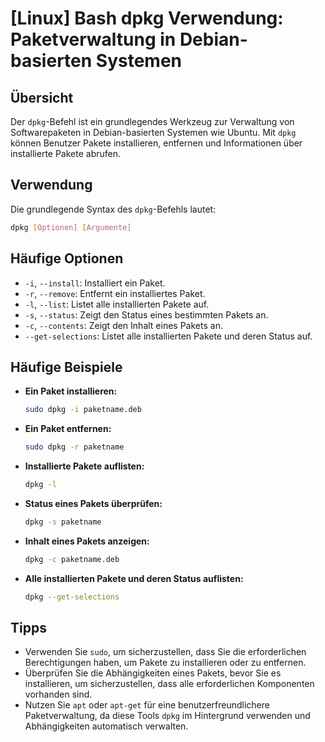 # [Linux] Bash dpkg Verwendung: Paketverwaltung in Debian-basierten Systemen

## Übersicht
Der `dpkg`-Befehl ist ein grundlegendes Werkzeug zur Verwaltung von Softwarepaketen in Debian-basierten Systemen wie Ubuntu. Mit `dpkg` können Benutzer Pakete installieren, entfernen und Informationen über installierte Pakete abrufen.

## Verwendung
Die grundlegende Syntax des `dpkg`-Befehls lautet:

```bash
dpkg [Optionen] [Argumente]
```

## Häufige Optionen
- `-i`, `--install`: Installiert ein Paket.
- `-r`, `--remove`: Entfernt ein installiertes Paket.
- `-l`, `--list`: Listet alle installierten Pakete auf.
- `-s`, `--status`: Zeigt den Status eines bestimmten Pakets an.
- `-c`, `--contents`: Zeigt den Inhalt eines Pakets an.
- `--get-selections`: Listet alle installierten Pakete und deren Status auf.

## Häufige Beispiele
- **Ein Paket installieren:**
  ```bash
  sudo dpkg -i paketname.deb
  ```

- **Ein Paket entfernen:**
  ```bash
  sudo dpkg -r paketname
  ```

- **Installierte Pakete auflisten:**
  ```bash
  dpkg -l
  ```

- **Status eines Pakets überprüfen:**
  ```bash
  dpkg -s paketname
  ```

- **Inhalt eines Pakets anzeigen:**
  ```bash
  dpkg -c paketname.deb
  ```

- **Alle installierten Pakete und deren Status auflisten:**
  ```bash
  dpkg --get-selections
  ```

## Tipps
- Verwenden Sie `sudo`, um sicherzustellen, dass Sie die erforderlichen Berechtigungen haben, um Pakete zu installieren oder zu entfernen.
- Überprüfen Sie die Abhängigkeiten eines Pakets, bevor Sie es installieren, um sicherzustellen, dass alle erforderlichen Komponenten vorhanden sind.
- Nutzen Sie `apt` oder `apt-get` für eine benutzerfreundlichere Paketverwaltung, da diese Tools `dpkg` im Hintergrund verwenden und Abhängigkeiten automatisch verwalten.